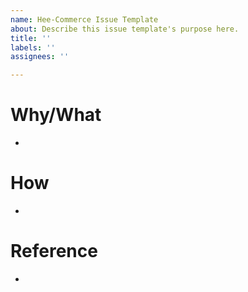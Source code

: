 ```yaml
---
name: Hee-Commerce Issue Template
about: Describe this issue template's purpose here.
title: ''
labels: ''
assignees: ''

---
```


# Why/What
- 

# How
- 

# Reference
-
